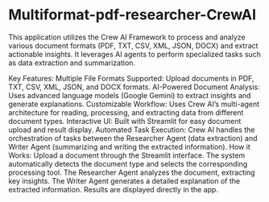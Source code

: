 # Multiformat-pdf-researcher-CrewAI
This application utilizes the Crew AI Framework to process and analyze various document formats (PDF, TXT, CSV, XML, JSON, DOCX) and extract actionable insights. It leverages AI agents to perform specialized tasks such as data extraction and summarization.

Key Features:
Multiple File Formats Supported: Upload documents in PDF, TXT, CSV, XML, JSON, and DOCX formats.
AI-Powered Document Analysis: Uses advanced language models (Google Gemini) to extract insights and generate explanations.
Customizable Workflow: Uses Crew AI’s multi-agent architecture for reading, processing, and extracting data from different document types.
Interactive UI: Built with Streamlit for easy document upload and result display.
Automated Task Execution: Crew AI handles the orchestration of tasks between the Researcher Agent (data extraction) and Writer Agent (summarizing and writing the extracted information).
How it Works:
Upload a document through the Streamlit interface.
The system automatically detects the document type and selects the corresponding processing tool.
The Researcher Agent analyzes the document, extracting key insights.
The Writer Agent generates a detailed explanation of the extracted information.
Results are displayed directly in the app.
